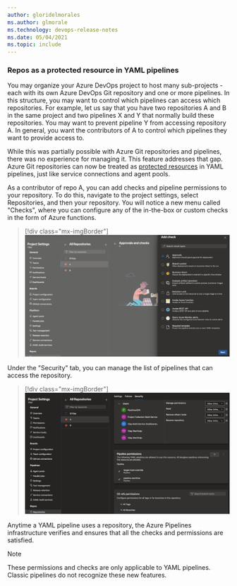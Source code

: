 ```yaml
---
author: gloridelmorales
ms.author: glmorale
ms.technology: devops-release-notes
ms.date: 05/04/2021
ms.topic: include
---
```


### Repos as a protected resource in YAML pipelines

You may organize your Azure DevOps project to host many sub-projects - each with its own Azure DevOps Git repository and one or more pipelines. In this structure, you may want to control which pipelines can access which repositories. For example, let us say that you have two repositories A and B in the same project and two pipelines X and Y that normally build these repositories. You may want to prevent pipeline Y from accessing repository A. In general, you want the contributors of A to control which pipelines they want to provide access to.

While this was partially possible with Azure Git repositories and pipelines, there was no experience for managing it. This feature addresses that gap. Azure Git repositories can now be treated as [protected resources](https://docs.microsoft.com/azure/devops/pipelines/security/resources?view=azure-devops) in YAML pipelines, just like service connections and agent pools.

As a contributor of repo A, you can add checks and pipeline permissions to your repository. To do this, navigate to the project settings, select Repositories, and then your repository. You will notice a new menu called "Checks", where you can configure any of the in-the-box or custom checks in the form of Azure functions. 

> [!div class="mx-imgBorder"]
> ![Add checks](../../media/186-repos-01.png)

Under the "Security" tab, you can manage the list of pipelines that can access the repository. 

> [!div class="mx-imgBorder"]
> ![Manage the list of pipelines in the security tab](../../media/186-repos-02.png)

Anytime a YAML pipeline uses a repository, the Azure Pipelines infrastructure verifies and ensures that all the checks and permissions are satisfied.

> [!NOTE]
> These permissions and checks are only applicable to YAML pipelines. Classic pipelines do not recognize these new features.